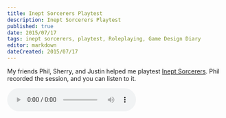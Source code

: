 ```yaml
---
title: Inept Sorcerers Playtest
description: Inept Sorcerers Playtest
published: true
date: 2015/07/17
tags: inept sorcerers, playtest, Roleplaying, Game Design Diary
editor: markdown
dateCreated: 2015/07/17
---
```


My friends Phil, Sherry, and Justin helped me playtest [Inept Sorcerers]. Phil recorded the session, and you can listen to it.

<!-- more -->

<audio controls><source src="https://doc-0c-9o-docs.googleusercontent.com/docs/securesc/t9hhd0ev229vj3772899enbq07o1pqml/2ghl25scd84r72odjjh7255lkdudfbst/1437170400000/08799709504205861142/08799709504205861142/0B3VXBnhSaIH2cV9wcWZkSFRObzA?e=download" type="audio/mpeg">Your browser doesn't support the audio element.</audio>

[Inept Sorcerers]: http://peppermile.com/inept-sorcerers.html
